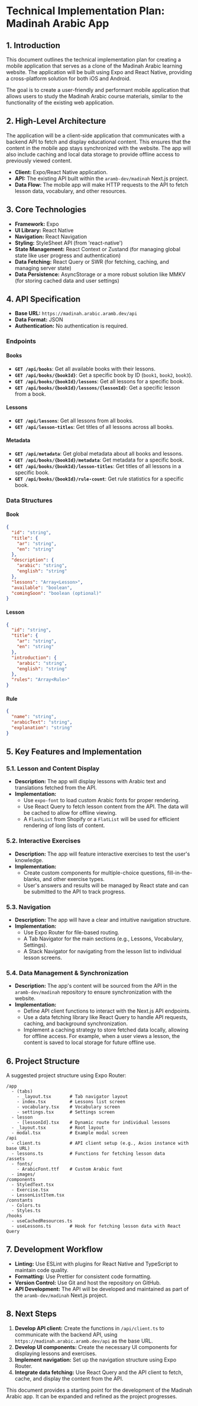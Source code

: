 # Technical Implementation Plan: Madinah Arabic App

## 1. Introduction

This document outlines the technical implementation plan for creating a mobile application that serves as a clone of the Madinah Arabic learning website. The application will be built using Expo and React Native, providing a cross-platform solution for both iOS and Android.

The goal is to create a user-friendly and performant mobile application that allows users to study the Madinah Arabic course materials, similar to the functionality of the existing web application.

## 2. High-Level Architecture

The application will be a client-side application that communicates with a backend API to fetch and display educational content. This ensures that the content in the mobile app stays synchronized with the website. The app will also include caching and local data storage to provide offline access to previously viewed content.

-   **Client:** Expo/React Native application.
-   **API:** The existing API built within the `aramb-dev/madinah` Next.js project.
-   **Data Flow:** The mobile app will make HTTP requests to the API to fetch lesson data, vocabulary, and other resources.

## 3. Core Technologies

-   **Framework:** Expo
-   **UI Library:** React Native
-   **Navigation:** React Navigation
-   **Styling:** StyleSheet API (from 'react-native')
-   **State Management:** React Context or Zustand (for managing global state like user progress and authentication)
-   **Data Fetching:** React Query or SWR (for fetching, caching, and managing server state)
-   **Data Persistence:** AsyncStorage or a more robust solution like MMKV (for storing cached data and user settings)

## 4. API Specification

-   **Base URL:** `https://madinah.arabic.aramb.dev/api`
-   **Data Format:** JSON
-   **Authentication:** No authentication is required.

### Endpoints

#### Books
-   **`GET /api/books`**: Get all available books with their lessons.
-   **`GET /api/books/{bookId}`**: Get a specific book by ID (`book1`, `book2`, `book3`).
-   **`GET /api/books/{bookId}/lessons`**: Get all lessons for a specific book.
-   **`GET /api/books/{bookId}/lessons/{lessonId}`**: Get a specific lesson from a book.

#### Lessons
-   **`GET /api/lessons`**: Get all lessons from all books.
-   **`GET /api/lesson-titles`**: Get titles of all lessons across all books.

#### Metadata
-   **`GET /api/metadata`**: Get global metadata about all books and lessons.
-   **`GET /api/books/{bookId}/metadata`**: Get metadata for a specific book.
-   **`GET /api/books/{bookId}/lesson-titles`**: Get titles of all lessons in a specific book.
-   **`GET /api/books/{bookId}/rule-count`**: Get rule statistics for a specific book.

### Data Structures

#### Book
```json
{
  "id": "string",
  "title": {
    "ar": "string",
    "en": "string"
  },
  "description": {
    "arabic": "string",
    "english": "string"
  },
  "lessons": "Array<Lesson>",
  "available": "boolean",
  "comingSoon": "boolean (optional)"
}
```

#### Lesson
```json
{
  "id": "string",
  "title": {
    "ar": "string",
    "en": "string"
  },
  "introduction": {
    "arabic": "string",
    "english": "string"
  },
  "rules": "Array<Rule>"
}
```

#### Rule
```json
{
  "name": "string",
  "arabicText": "string",
  "explanation": "string"
}
```

## 5. Key Features and Implementation

### 5.1. Lesson and Content Display

-   **Description:** The app will display lessons with Arabic text and translations fetched from the API.
-   **Implementation:**
    -   Use `expo-font` to load custom Arabic fonts for proper rendering.
    -   Use React Query to fetch lesson content from the API. The data will be cached to allow for offline viewing.
    -   A `FlashList` from Shopify or a `FlatList` will be used for efficient rendering of long lists of content.

### 5.2. Interactive Exercises

-   **Description:** The app will feature interactive exercises to test the user's knowledge.
-   **Implementation:**
    -   Create custom components for multiple-choice questions, fill-in-the-blanks, and other exercise types.
    -   User's answers and results will be managed by React state and can be submitted to the API to track progress.

### 5.3. Navigation

-   **Description:** The app will have a clear and intuitive navigation structure.
-   **Implementation:**
    -   Use Expo Router for file-based routing.
    -   A Tab Navigator for the main sections (e.g., Lessons, Vocabulary, Settings).
    -   A Stack Navigator for navigating from the lesson list to individual lesson screens.

### 5.4. Data Management & Synchronization

-   **Description:** The app's content will be sourced from the API in the `aramb-dev/madinah` repository to ensure synchronization with the website.
-   **Implementation:**
    -   Define API client functions to interact with the Next.js API endpoints.
    -   Use a data fetching library like React Query to handle API requests, caching, and background synchronization.
    -   Implement a caching strategy to store fetched data locally, allowing for offline access. For example, when a user views a lesson, the content is saved to local storage for future offline use.

## 6. Project Structure

A suggested project structure using Expo Router:

```
/app
  - (tabs)
    - _layout.tsx       # Tab navigator layout
    - index.tsx         # Lessons list screen
    - vocabulary.tsx    # Vocabulary screen
    - settings.tsx      # Settings screen
  - lesson
    - [lessonId].tsx    # Dynamic route for individual lessons
  - _layout.tsx         # Root layout
  - modal.tsx           # Example modal screen
/api
  - client.ts           # API client setup (e.g., Axios instance with base URL)
  - lessons.ts          # Functions for fetching lesson data
/assets
  - fonts/
    - ArabicFont.ttf    # Custom Arabic font
  - images/
/components
  - StyledText.tsx
  - Exercise.tsx
  - LessonListItem.tsx
/constants
  - Colors.ts
  - Styles.ts
/hooks
  - useCachedResources.ts
  - useLessons.ts       # Hook for fetching lesson data with React Query
```

## 7. Development Workflow

-   **Linting:** Use ESLint with plugins for React Native and TypeScript to maintain code quality.
-   **Formatting:** Use Prettier for consistent code formatting.
-   **Version Control:** Use Git and host the repository on GitHub.
-   **API Development:** The API will be developed and maintained as part of the `aramb-dev/madinah` Next.js project.

## 8. Next Steps

1.  **Develop API client:** Create the functions in `/api/client.ts` to communicate with the backend API, using `https://madinah.arabic.aramb.dev/api` as the base URL.
2.  **Develop UI components:** Create the necessary UI components for displaying lessons and exercises.
3.  **Implement navigation:** Set up the navigation structure using Expo Router.
4.  **Integrate data fetching:** Use React Query and the API client to fetch, cache, and display the content from the API.

This document provides a starting point for the development of the Madinah Arabic app. It can be expanded and refined as the project progresses.